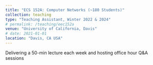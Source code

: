 ```yaml
---
title: "ECS 152A: Computer Networks (~180 Students)"
collection: teaching
type: "Teaching Assistant, Winter 2022 & 2024"
# permalink: /teaching/eec152a
venue: "University of California, Davis"
# date: 2021-01-01
location: "Davis, CA USA"
---
```


Delivering a 50-min lecture each week and hosting office hour Q&A sessions